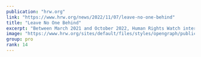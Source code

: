 ```yaml
---
publication: "hrw.org"
link: "https://www.hrw.org/news/2022/11/07/leave-no-one-behind"
title: "Leave No One Behind"
excerpt: "Between March 2021 and October 2022, Human Rights Watch interviewed more than 100 people, including people with disabilities, their families, disability and climate change activists and experts, repre"
image: "https://www.hrw.org/sites/default/files/styles/opengraph/public/media_2022/11/202211drd_asia_bangladesh_Fatema.jpeg?h=c673cd1c&itok=pobKRIYv"
group: pro
rank: 14
---
```

